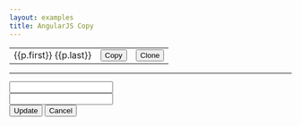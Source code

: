 ```yaml
---
layout: examples
title: AngularJS Copy
---
```


<script>
var app = angular.module('app', []);

app.controller('PeopleCtrl', function () {
    vm = this;

    vm.people = [
          {first: 'Jimmy',last: 'Page'},
          {first: 'Ozzy',last: 'Osbourne'},
          {first: 'Iggy',last: 'Pop'}
    ];

    vm.copy = copy;
    vm.clone = clone;
    vm.update = update;
    vm.cancel = cancel;


    function copy(person) {
        vm.edit_person = angular.copy(person);
        vm.edit_person_idx = vm.people.indexOf(person);
    }

    function clone(person) {
        vm.edit_person = person;
        vm.edit_person_idx = vm.people.indexOf(person);
    }

    function update() {
        vm.people[vm.edit_person_idx] = vm.edit_person;
        vm.cancel();
    }

    function cancel() {
        vm.edit_person = {};
    }
});
</script>

<div ng-app="app" ng-controller="PeopleCtrl as ctrl" class="container">
    <table class="table">
        <tr ng-repeat="p in ctrl.people">
            <td>{{p.first}} {{p.last}}</td>
            <td width="10">
                <button ng-click="ctrl.copy(p)" class="btn btn-link">Copy</button>
            </td>
            <td width="10">
                <button ng-click="ctrl.clone(p)" class="btn btn-link">Clone</button>
            </td>
        </tr>
    </table>
    <hr>
    <form ng-submit="ctrl.update()" class="form-inline">
        <input type="text" ng-model="ctrl.edit_person.first" class="form-control">
        <br>
        <input type="text" ng-model="ctrl.edit_person.last" class="form-control">
        <br>
        <button type="submit" class="btn btn-primary">Update</button>
        <button type="button" class="btn btn-default" ng-click="ctrl.cancel()">Cancel</button>
    </form>
</div>

